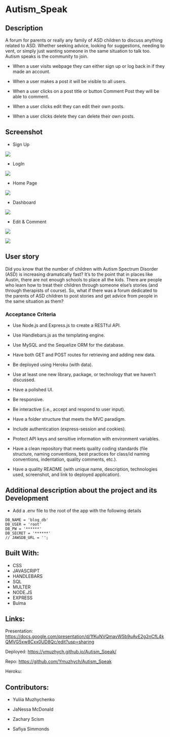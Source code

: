 # Autism_Speak

## Description
A forum for parents or really any family of ASD children to discuss anything related to ASD. Whether seeking advice, looking for suggestions, needing to vent, or simply just wanting someone in the same situation to talk too. Autism speaks is the community to join.

- When a user visits webpage they can either sign up or log back in if they made an account.

- When a user makes a post it will be visible to all users.

- When a user clicks on a post title or button Comment Post they will be able to comment.

- When a user clicks edit they can edit their own posts.

- When a user clicks delete they can delete their own posts.

## Screenshot

- Sign Up


![](./public/image/sign_up.png)


- LogIn


![](./public/image/login.png)



- Home Page



![](./public/image/home_page.png)


- Dashboard


![](./public/image/myDashboard.png)

- Edit & Comment

![](./public/image/Edit.png)

![](./public/image/comment.png)

## User story
Did you know that the number of children with Autism Spectrum Disorder (ASD) is increasing dramatically fast? It’s to the point that in places like Austin, there are not enough schools to place all the kids. There are people who learn how to treat their children through someone else’s stories (and through therapists of course). So, what if there was a forum dedicated to the parents of ASD children to post stories and get advice from people in the same situation as them?

### Acceptance Criteria
* Use Node.js and Express.js to create a RESTful API.

* Use Handlebars.js as the templating engine.

* Use MySQL and the Sequelize ORM for the database.

* Have both GET and POST routes for retrieving and adding new data.

* Be deployed using Heroku (with data).

* Use at least one new library, package, or technology that we haven’t discussed.

* Have a polished UI.

* Be responsive.

* Be interactive (i.e., accept and respond to user input).

* Have a folder structure that meets the MVC paradigm.

* Include authentication (express-session and cookies).

* Protect API keys and sensitive information with environment variables.

* Have a clean repository that meets quality coding standards (file structure, naming conventions, best practices for class/id naming conventions, indentation, quality comments, etc.).

* Have a quality README (with unique name, description, technologies used, screenshot, and link to deployed application).

## Additional description about the project and its Development

- Add a .env file to the root of the app with the following details

```text
DB_NAME = 'blog_db'
DB_USER = 'root'
DB_PW = '******'
DB_SECRET = '******'
// JAWSDB_URL = '';

```

## Built With:
- CSS
- JAVASCRIPT
- HANDLEBARS
- SQL
- MULTER
- NODE.JS
- EXPRESS
- Bulma

## Links:
Presentation:
https://docs.google.com/presentation/d/1fKuNVQmavW5b9uAvE2g2nCfL4kQMVG5xw8Cxx0UD8Qc/edit?usp=sharing

Deployed:
https://ymuzhych.github.io/Autism_Speak/

Repo:
https://github.com/Ymuzhych/Autism_Speak

Heroku:


## Contributors:
* Yuliia Muzhychenko

* JaNessa McDonald

* Zachary Scism

* Safiya Simmonds